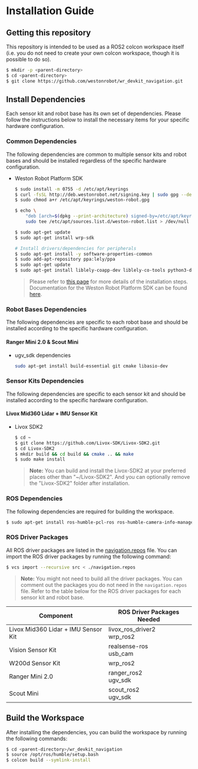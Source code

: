 # Installation Guide

## Getting this repository
This repository is intended to be used as a ROS2 colcon workspace itself (i.e. you do not need to create your own colcon workspace, though it is possible to do so).

```bash
$ mkdir -p <parent-directory>
$ cd <parent-directory>
$ git clone https://github.com/westonrobot/wr_devkit_navigation.git
```

## Install Dependencies
Each sensor kit and robot base has its own set of dependencies. Please follow the instructions below to install the necessary items for your specific hardware configuration.

### Common Dependencies
The following dependencies are common to multiple sensor kits and robot bases and should be installed regardless of the specific hardware configuration.

  * Weston Robot Platform SDK
    ```bash
    $ sudo install -m 0755 -d /etc/apt/keyrings
    $ curl -fsSL http://deb.westonrobot.net/signing.key | sudo gpg --dearmor -o /etc/apt/keyrings/weston-robot.gpg
    $ sudo chmod a+r /etc/apt/keyrings/weston-robot.gpg

    $ echo \
        "deb [arch=$(dpkg --print-architecture) signed-by=/etc/apt/keyrings/weston-robot.gpg] http://deb.westonrobot.net/$(lsb_release -cs) $(lsb_release -cs) main" | \
        sudo tee /etc/apt/sources.list.d/weston-robot.list > /dev/null

    $ sudo apt-get update
    $ sudo apt-get install wrp-sdk

    # Install drivers/dependencies for peripherals
    $ sudo apt-get install -y software-properties-common 
    $ sudo add-apt-repository ppa:lely/ppa
    $ sudo apt-get update
    $ sudo apt-get install liblely-coapp-dev liblely-co-tools python3-dcf-tools pkg-config

    ```
    > Please refer to [this page](https://docs.westonrobot.com/software/installation_guide.html) for more details of the installation steps.  
    > Documentation for the Weston Robot Platform SDK can be found [here](https://github.com/westonrobot/wrp_sdk).

### Robot Bases Dependencies
The following dependencies are specific to each robot base and should be installed according to the specific hardware configuration.

#### Ranger Mini 2.0 & Scout Mini
* ugv_sdk dependencies
  ```bash
  sudo apt-get install build-essential git cmake libasio-dev
  ```

### Sensor Kits Dependencies
The following dependencies are specific to each sensor kit and should be installed according to the specific hardware configuration.

#### Livox Mid360 Lidar + IMU Sensor Kit
  * Livox SDK2
    ```bash
    $ cd ~
    $ git clone https://github.com/Livox-SDK/Livox-SDK2.git
    $ cd Livox-SDK2
    $ mkdir build && cd build && cmake .. && make
    $ sudo make install
    ```
    > **Note:** You can build and install the Livox-SDK2 at your preferred places other than "~/Livox-SDK2". And you can optionally remove the "Livox-SDK2" folder after installation.

### ROS Dependencies
The following dependencies are required for building the workspace.

```bash
$ sudo apt-get install ros-humble-pcl-ros ros-humble-camera-info-manager* ros-humble-diagnostic-updater
```

### ROS Driver Packages
All ROS driver packages are listed in the [navigation.repos](/navigation.repos) file. You can import the ROS driver packages by running the following command:
  ```bash
  $ vcs import --recursive src < ./navigation.repos
  ```
  > **Note:** You might not need to build all the driver packages. You can comment out the packages you do not need in the `navigation.repos` file. Refer to the table below for the ROS driver packages for each sensor kit and robot base.


  | Component                           | ROS Driver Packages Needed     |
  | ----------------------------------- | ------------------------------ |
  | Livox Mid360 Lidar + IMU Sensor Kit | livox_ros_driver2<br/>wrp_ros2 |
  | Vision Sensor Kit                   | realsense-ros<br/>usb_cam      |
  | W200d Sensor Kit                    | wrp_ros2                       |
  | Ranger Mini 2.0                     | ranger_ros2<br/>ugv_sdk        |
  | Scout Mini                          | scout_ros2<br/>ugv_sdk         |

## Build the Workspace

After installing the dependencies, you can build the workspace by running the following commands:
```bash
$ cd <parent-directory>/wr_devkit_navigation
$ source /opt/ros/humble/setup.bash
$ colcon build --symlink-install
```
